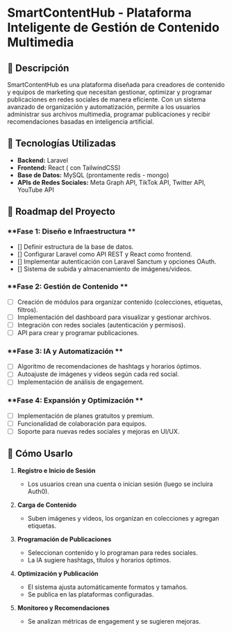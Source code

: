 # SmartContentHub - Plataforma Inteligente de Gestión de Contenido Multimedia

## 📖 Descripción

SmartContentHub es una plataforma diseñada para creadores de contenido y equipos de marketing que necesitan gestionar, optimizar y programar publicaciones en redes sociales de manera eficiente. Con un sistema avanzado de organización y automatización, permite a los usuarios administrar sus archivos multimedia, programar publicaciones y recibir recomendaciones basadas en inteligencia artificial.

## 🚀 Tecnologías Utilizadas

- **Backend:** Laravel
- **Frontend:** React ( con TailwindCSS)
- **Base de Datos:** MySQL (prontamente redis - mongo)
- **APIs de Redes Sociales:** Meta Graph API, TikTok API, Twitter API, YouTube API

## 📌 Roadmap del Proyecto

### **Fase 1: Diseño e Infraestructura **
- [] Definir estructura de la base de datos.
- [] Configurar Laravel como API REST y React como frontend.
- [] Implementar autenticación con Laravel Sanctum y opciones OAuth.
- [] Sistema de subida y almacenamiento de imágenes/videos.

### **Fase 2: Gestión de Contenido **
- [ ] Creación de módulos para organizar contenido (colecciones, etiquetas, filtros).
- [ ] Implementación del dashboard para visualizar y gestionar archivos.
- [ ] Integración con redes sociales (autenticación y permisos).
- [ ] API para crear y programar publicaciones.

### **Fase 3: IA y Automatización **
- [ ] Algoritmo de recomendaciones de hashtags y horarios óptimos.
- [ ] Autoajuste de imágenes y videos según cada red social.
- [ ] Implementación de análisis de engagement.

### **Fase 4: Expansión y Optimización **
- [ ] Implementación de planes gratuitos y premium.
- [ ] Funcionalidad de colaboración para equipos.
- [ ] Soporte para nuevas redes sociales y mejoras en UI/UX.

## 🎯 Cómo Usarlo

1. **Registro e Inicio de Sesión**  
   - Los usuarios crean una cuenta o inician sesión (luego se incluira Auth0).

2. **Carga de Contenido**  
   - Suben imágenes y videos, los organizan en colecciones y agregan etiquetas.

3. **Programación de Publicaciones**  
   - Seleccionan contenido y lo programan para redes sociales.
   - La IA sugiere hashtags, títulos y horarios óptimos.

4. **Optimización y Publicación**  
   - El sistema ajusta automáticamente formatos y tamaños.
   - Se publica en las plataformas configuradas.

5. **Monitoreo y Recomendaciones**  
   - Se analizan métricas de engagement y se sugieren mejoras.




